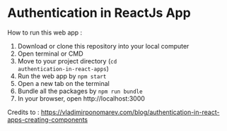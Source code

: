 # Authentication in ReactJs App

How to run this web app :

1. Download or clone this repository into your local computer
2. Open terminal or CMD 
3. Move to your project directory (<code>cd authentication-in-react-apps</code>)
4. Run the web app by <code>npm start</code>
5. Open a new tab on the terminal
6. Bundle all the packages by <code>npm run bundle</code>
7. In your browser, open http://localhost:3000

Credits to : https://vladimirponomarev.com/blog/authentication-in-react-apps-creating-components
